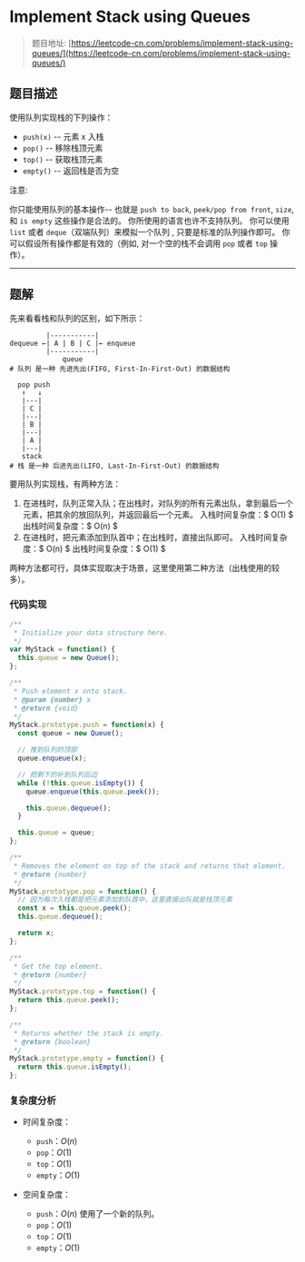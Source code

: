 # Implement Stack using Queues

> 题目地址: [https://leetcode-cn.com/problems/implement-stack-using-queues/](https://leetcode-cn.com/problems/implement-stack-using-queues/)

## 题目描述

使用队列实现栈的下列操作：

* `push(x)` -- 元素 x 入栈
* `pop()` -- 移除栈顶元素
* `top()` -- 获取栈顶元素
* `empty()` -- 返回栈是否为空

注意:

你只能使用队列的基本操作-- 也就是 `push to back`, `peek/pop from front`, `size`, 和 `is empty` 这些操作是合法的。
你所使用的语言也许不支持队列。 你可以使用 `list` 或者 `deque`（双端队列）来模拟一个队列 , 只要是标准的队列操作即可。
你可以假设所有操作都是有效的（例如, 对一个空的栈不会调用 `pop` 或者 `top` 操作）。

------

## 题解

先来看看栈和队列的区别，如下所示：

```
         |-----------|
dequeue ←| A | B | C |← enqueue
         |-----------|
             queue
# 队列 是一种 先进先出(FIFO, First-In-First-Out) 的数据结构

  pop push
   ↑   ↓
   |---|
   | C |
   |---|
   | B |
   |---|
   | A |
   |---|
   stack
# 栈 是一种 后进先出(LIFO, Last-In-First-Out) 的数据结构
```

要用队列实现栈，有两种方法：

1. 在进栈时，队列正常入队；在出栈时，对队列的所有元素出队，拿到最后一个元素，把其余的放回队列，并返回最后一个元素。
  入栈时间复杂度：$ O(1) $
  出栈时间复杂度：$ O(n) $
2. 在进栈时，把元素添加到队首中；在出栈时，直接出队即可。
  入栈时间复杂度：$ O(n) $
  出栈时间复杂度：$ O(1) $

两种方法都可行，具体实现取决于场景，这里使用第二种方法（出栈使用的较多）。

### 代码实现

```js
/**
 * Initialize your data structure here.
 */
var MyStack = function() {
  this.queue = new Queue();
};

/**
 * Push element x onto stack. 
 * @param {number} x
 * @return {void}
 */
MyStack.prototype.push = function(x) {
  const queue = new Queue();

  // 推到队列的顶部
  queue.enqueue(x);

  // 把剩下的补到队列后边
  while (!this.queue.isEmpty()) {
    queue.enqueue(this.queue.peek());

    this.queue.dequeue();
  }

  this.queue = queue;
};

/**
 * Removes the element on top of the stack and returns that element.
 * @return {number}
 */
MyStack.prototype.pop = function() {
  // 因为每次入栈都是把元素添加到队首中，这里直接出队就是栈顶元素
  const x = this.queue.peek();
  this.queue.dequeue();

  return x;
};

/**
 * Get the top element.
 * @return {number}
 */
MyStack.prototype.top = function() {
  return this.queue.peek();
};

/**
 * Returns whether the stack is empty.
 * @return {boolean}
 */
MyStack.prototype.empty = function() {
  return this.queue.isEmpty();
};

```

### 复杂度分析

* 时间复杂度：
  * `push`：$O(n)$
  * `pop`：$O(1)$
  * `top`：$O(1)$
  * `empty`：$O(1)$

* 空间复杂度：
  * `push`：$O(n)$ 使用了一个新的队列。
  * `pop`：$O(1)$
  * `top`：$O(1)$
  * `empty`：$O(1)$
